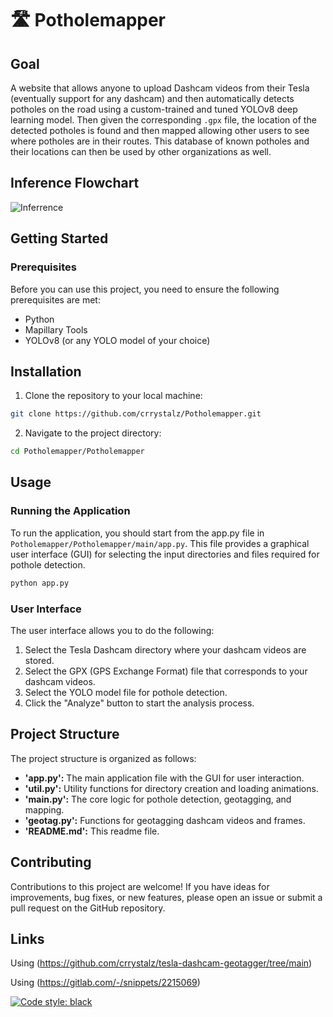 # 🛣️ Potholemapper
## Goal
A website that allows anyone to upload Dashcam videos from their Tesla (eventually support for any dashcam) and then automatically detects potholes on the road using a custom-trained and tuned YOLOv8 deep learning model. Then given the corresponding ``.gpx`` file, the location of the detected potholes is found and then mapped allowing other users to see where potholes are in their routes. This database of known potholes and their locations can then be used by other organizations as well.

## Inference Flowchart
![Inferrence](https://github.com/crrystalz/Potholemapper/assets/61859932/27f20f85-1415-42fe-9ee0-d6326c657365)

## Getting Started
### Prerequisites
Before you can use this project, you need to ensure the following prerequisites are met:

* Python
* Mapillary Tools
* YOLOv8 (or any YOLO model of your choice)
## Installation
1. Clone the repository to your local machine:
```bash
git clone https://github.com/crrystalz/Potholemapper.git
``````
2. Navigate to the project directory:
```bash
cd Potholemapper/Potholemapper
```
## Usage
### Running the Application
To run the application, you should start from the app.py file in ``Potholemapper/Potholemapper/main/app.py``. This file provides a graphical user interface (GUI) for selecting the input directories and files required for pothole detection.

```bash
python app.py
```
### User Interface
The user interface allows you to do the following:

1. Select the Tesla Dashcam directory where your dashcam videos are stored.
2. Select the GPX (GPS Exchange Format) file that corresponds to your dashcam videos.
3. Select the YOLO model file for pothole detection.
4. Click the "Analyze" button to start the analysis process.
## Project Structure
The project structure is organized as follows:

* **'app.py':** The main application file with the GUI for user interaction.
* **'util.py':** Utility functions for directory creation and loading animations.
* **'main.py':** The core logic for pothole detection, geotagging, and mapping.
* **'geotag.py':** Functions for geotagging dashcam videos and frames.
*  **'README.md':** This readme file.

## Contributing
Contributions to this project are welcome! If you have ideas for improvements, bug fixes, or new features, please open an issue or submit a pull request on the GitHub repository.

## Links
Using (https://github.com/crrystalz/tesla-dashcam-geotagger/tree/main)

Using (https://gitlab.com/-/snippets/2215069)

[![Code style: black](https://img.shields.io/badge/code%20style-black-000000.svg)](https://github.com/psf/black)
